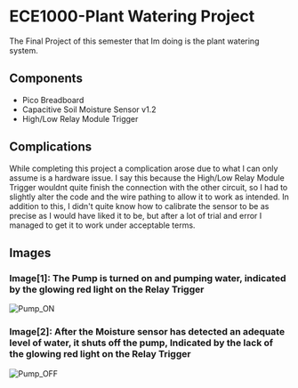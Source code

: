 # ECE1000-Plant Watering Project
The Final Project of this semester that Im doing is the plant watering system. 

## Components
* Pico Breadboard
* Capacitive Soil Moisture Sensor v1.2
* High/Low Relay Module Trigger

## Complications
While completing this project a complication arose due to what I can only assume is a hardware issue.
I say this because the High/Low Relay Module Trigger wouldnt quite finish the connection with the other circuit, so I had to slightly alter the code and the wire pathing to allow it to work as intended.
In addition to this, I didn't quite know how to calibrate the sensor to be as precise as I would have liked it to be, but after a lot of trial and error I managed to get it to work under acceptable terms.

## Images
### Image[1]: The Pump is turned on and pumping water, indicated by the glowing red light on the Relay Trigger
![Pump_ON](https://github.com/user-attachments/assets/0def04e7-c083-4352-9d2d-c6532f466572)

### Image[2]: After the Moisture sensor has detected an adequate level of water, it shuts off the pump, Indicated by the lack of the glowing red light on the Relay Trigger
![Pump_OFF](https://github.com/user-attachments/assets/e544af05-148d-4319-aa4c-dc2decd23569)

